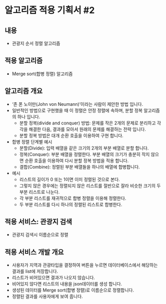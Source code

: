 # 알고리즘 적용 기획서 #2

## 내용

- 관광지 순서 정렬 알고리즘

## 적용 알고리즘

- Merge sort(합병 정렬) 알고리즘

## 알고리즘 개요

- ‘존 폰 노이만(John von Neumann)’이라는 사람이 제안한 방법 입니다.
- 일반적인 방법으로 구현했을 때 이 정렬은 안정 정렬에 속하며, 분할 정복 알고리즘의 하나 입니다.
  - 분할 정복(divide and conquer) 방법: 문제를 작은 2개의 문제로 분리하고 각각을 해결한 다음, 결과를 모아서 원래의 문제를 해결하는 전략 입니다.
  - 분할 정복 방법은 대개 순환 호출을 이용하여 구현 합니다.
- 합병 정렬 단계별 예시
  - 분할(Divide): 입력 배열을 같은 크기의 2개의 부분 배열로 분할 합니다.
  - 정복(Conquer): 부분 배열을 정렬한다. 부분 배열의 크기가 충분히 작지 않으면 순환 호출을 이용하여 다시 분할 정복 방법을 적용 합니다.
  - 결합(Combine): 정렬된 부분 배열들을 하나의 배열에 합병합니다.
- 예시
  - 리스트의 길이가 0 또는 1이면 이미 정렬된 것으로 본다.
  - 그렇지 않은 경우에는 정렬되지 않은 리스트를 절반으로 잘라 비슷한 크기의 두 부분 리스트로 나눈다.
  - 각 부분 리스트를 재귀적으로 합병 정렬을 이용해 정렬한다.
  - 두 부분 리스트를 다시 하나의 정렬된 리스트로 합병한다.

## 적용 서비스: 관광지 검색

- 관광지 검색시 이름순으로 정렬

## 적용 서비스 개발 개요

- 사용자가 지역과 관광타입을 결정하여 버튼을 누르면 데이터베이스에서 해당하는 결과를 list에 저장합니다.
- 리스트가 비어있으면 결과가 나오지 않습니다.
- 비어있지 않다면 리스트의 내용을 json데이터를 생성 합니다.
- 생성된 데이터를 Merge sort(합병 정렬)로 이름순으로 정렬합니다.
- 정렬된 결과를 사용자에게 보여 줍니다.
